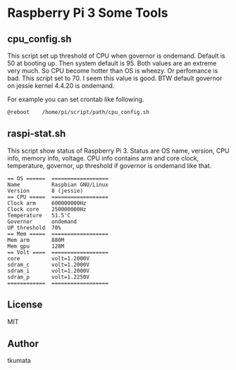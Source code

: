 # Raspberry Pi 3 Some Tools

## cpu_config.sh

This script set up threshold of CPU when governor is ondemand. Default is 50 at booting up. Then system default is 95. Both values are an extreme very much. So CPU become hotter than OS is wheezy. Or perfomance is bad. This script set to 70. I seem this value is good.
BTW default governor on jessie kernel 4.4.20 is ondemand.

For example you can set crontab like following.
```
@reboot    /home/pi/script/path/cpu_config.sh
```


## raspi-stat.sh

This script show status of Raspberry Pi 3. Status are OS name, version, CPU info, memory info, voltage. CPU info contains arm and core clock, temperature, governor, up threshold if governor is ondemand like that.

```
== OS ======  ==================
Name          Raspbian GNU/Linux
Version       8 (jessie)
== CPU =====  ==================
Clock arm     600000000Hz
Clock core    250000000Hz
Temperature   51.5'C
Governor      ondemand
UP threshold  70%
== Mem =====  ==================
Mem arm       880M
Mem gpu       128M
== Volt ====  ==================
core          volt=1.2000V
sdram_c       volt=1.2000V
sdram_i       volt=1.2000V
sdram_p       volt=1.2250V
============  ==================
```


## License

MIT


## Author

tkumata
